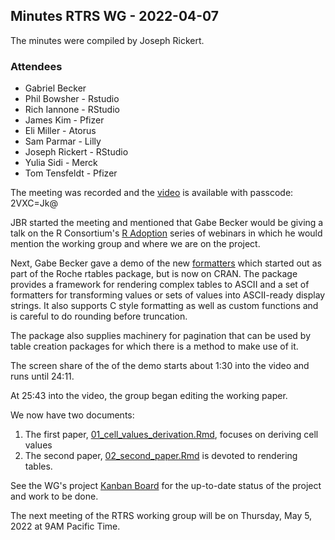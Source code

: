 ## Minutes RTRS WG - 2022-04-07

The minutes were compiled by Joseph Rickert.

### Attendees
* Gabriel Becker
* Phil Bowsher - Rstudio
* Rich Iannone - RStudio
* James Kim - Pfizer
* Eli Miller - Atorus
* Sam Parmar - Lilly
* Joseph Rickert - RStudio
* Yulia Sidi - Merck
* Tom Tensfeldt - Pfizer

The meeting was recorded and the [video](https://rstudio.zoom.us/rec/share/gEw03WF6GUeOdcZxdZt5vkfx0P-W0_qS0JxL9v8aZXYWZj6GdQzkLas9wjWFf-qL.dcIxx9--KV140DLQ) is available with passcode: 2VXC=Jk@

JBR started the meeting and mentioned that Gabe Becker would be giving a talk on the R Consortium's [R Adoption](https://www.r-consortium.org/webinars) series of webinars in which he would mention the working group and where we are on the project.

Next, Gabe Becker gave a demo of the new [formatters](https://cran.r-project.org/package=formatters) which started out as part of the Roche rtables package, but is now on CRAN. The package provides a framework for rendering complex tables to ASCII and a set of formatters for transforming values or sets of values into ASCII-ready display strings. It also supports C style formatting as well as custom functions and is careful to do rounding before truncation.

The package also supplies machinery for pagination that can be used by table creation packages for which there is a method to make use of it.

The screen share of the of the demo starts about 1:30 into the video and runs until 24:11.

At 25:43 into the video, the group began editing the working paper. 

We now have two documents:

1. The first paper, [01_cell_values_derivation.Rmd](https://github.com/RConsortium/rtrs-wg/blob/main/Papers/01_cell_values_derivation.Rmd), focuses on deriving cell values
2. The second paper, [02_second_paper.Rmd](https://github.com/RConsortium/rtrs-wg/blob/main/Papers/02_second_paper.Rmd) is devoted to rendering tables.

See the WG's project [Kanban Board](https://github.com/RConsortium/rtrs-wg/projects/1) for the up-to-date status of the project and work to be done.

The next meeting of the RTRS working group will be on Thursday, May 5, 2022 at 9AM Pacific Time.
